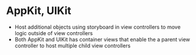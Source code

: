 # AppKit, UIKit

- Host additional objects using storyboard in view controllers to move logic
  outside of view controllers
- Both AppKit and UIKit has container views that enable the a parent view
  controller to host multiple child view controllers
